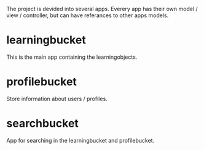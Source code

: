 The project is devided into several apps.
Everery app has their own model / view / controller, but can have
referances to other apps models. 

# learningbucket
This is the main app containing the learningobjects. 

# profilebucket 
Store information about users / profiles. 

# searchbucket
App for searching in the learningbucket and profilebucket. 
